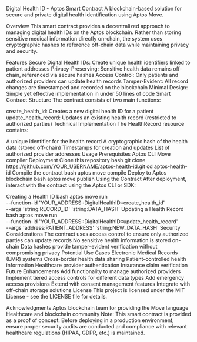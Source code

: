 Digital Health ID - Aptos Smart Contract
A blockchain-based solution for secure and private digital health identification using Aptos Move.

Overview
This smart contract provides a decentralized approach to managing digital health IDs on the Aptos blockchain. Rather than storing sensitive medical information directly on-chain, the system uses cryptographic hashes to reference off-chain data while maintaining privacy and security.

Features
Secure Digital Health IDs: Create unique health identifiers linked to patient addresses
Privacy-Preserving: Sensitive health data remains off-chain, referenced via secure hashes
Access Control: Only patients and authorized providers can update health records
Tamper-Evident: All record changes are timestamped and recorded on the blockchain
Minimal Design: Simple yet effective implementation in under 50 lines of code
Smart Contract Structure
The contract consists of two main functions:

create_health_id: Creates a new digital health ID for a patient
update_health_record: Updates an existing health record (restricted to authorized parties)
Technical Implementation
The HealthRecord resource contains:

A unique identifier for the health record
A cryptographic hash of the health data (stored off-chain)
Timestamps for creation and updates
List of authorized provider addresses
Usage
Prerequisites
Aptos CLI
Move compiler
Deployment
Clone this repository
bash
git clone https://github.com/YOUR_USERNAME/aptos-health-id.git
cd aptos-health-id
Compile the contract
bash
aptos move compile
Deploy to Aptos blockchain
bash
aptos move publish
Using the Contract
After deployment, interact with the contract using the Aptos CLI or SDK:

Creating a Health ID
bash
aptos move run \
  --function-id 'YOUR_ADDRESS::DigitalHealthID::create_health_id' \
  --args 'string:RECORD_ID' 'string:DATA_HASH'
Updating a Health Record
bash
aptos move run \
  --function-id 'YOUR_ADDRESS::DigitalHealthID::update_health_record' \
  --args 'address:PATIENT_ADDRESS' 'string:NEW_DATA_HASH'
Security Considerations
The contract uses access control to ensure only authorized parties can update records
No sensitive health information is stored on-chain
Data hashes provide tamper-evident verification without compromising privacy
Potential Use Cases
Electronic Medical Records (EMR) systems
Cross-border health data sharing
Patient-controlled health information
Healthcare provider authentication
Insurance claim verification
Future Enhancements
Add functionality to manage authorized providers
Implement tiered access controls for different data types
Add emergency access provisions
Extend with consent management features
Integrate with off-chain storage solutions
License
This project is licensed under the MIT License - see the LICENSE file for details.

Acknowledgments
Aptos blockchain team for providing the Move language
Healthcare and blockchain community
Note: This smart contract is provided as a proof of concept. Before deploying in a production environment, ensure proper security audits are conducted and compliance with relevant healthcare regulations (HIPAA, GDPR, etc.) is maintained.

